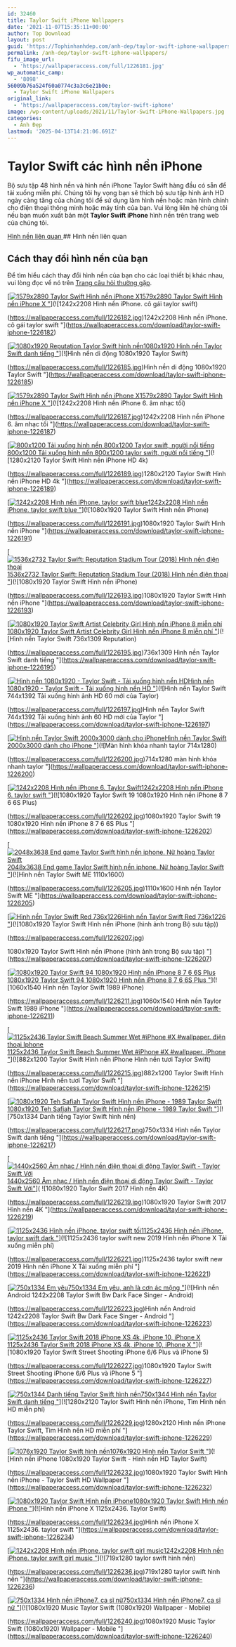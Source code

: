 ```yaml
---
id: 32460
title: Taylor Swift iPhone Wallpapers
date: '2021-11-07T15:35:11+00:00'
author: Top Download
layout: post
guid: 'https://Tophinhanhdep.com/anh-dep/taylor-swift-iphone-wallpapers/'
permalink: /anh-dep/taylor-swift-iphone-wallpapers/
fifu_image_url:
  - 'https://wallpaperaccess.com/full/1226181.jpg'
wp_automatic_camp:
  - '8098'
56009b76a524f60a0774c3a3c6e21b0e:
  - Taylor Swift iPhone Wallpapers
original_link:
  - 'https://wallpaperaccess.com/taylor-swift-iphone'
image: /wp-content/uploads/2021/11/Taylor-Swift-iPhone-Wallpapers.jpg
categories:
  - Ảnh Đẹp
lastmod: '2025-04-13T14:21:06.691Z'
---
```

# Taylor Swift các hình nền iPhone

Bộ sưu tập 48 hình nền và hình nền iPhone Taylor Swift hàng đầu có sẵn để tải xuống miễn phí. Chúng tôi hy vọng bạn sẽ thích bộ sưu tập hình ảnh HD ngày càng tăng của chúng tôi để sử dụng làm hình nền hoặc màn hình chính cho điện thoại thông minh hoặc máy tính của bạn. Vui lòng liên hệ chúng tôi nếu bạn muốn xuất bản một **Taylor Swift iPhone** hình nền trên trang web của chúng tôi.

[Hình nền liên quan ](#related) ## Hình nền liên quan

## Cách thay đổi hình nền của bạn

Để tìm hiểu cách thay đổi hình nền của bạn cho các loại thiết bị khác nhau, vui lòng đọc về nó trên [Trang câu hỏi thường gặp](https://tophinhanhdep.com/faq/).

  
[[![1579x2890 Taylor Swift Hình nền iPhone X](https://wallpaperaccess.com/full/1226181.jpg)1579x2890 Taylor Swift Hình nền iPhone X "](https://wallpaperaccess.com/download/taylor-swift-iphone-1226181)](![1242x2208 Hình nền iPhone.  cô gái taylor swift)

(https://wallpaperaccess.com/full/1226182.jpg)1242x2208 Hình nền iPhone. cô gái taylor swift "](https://wallpaperaccess.com/download/taylor-swift-iphone-1226182)

[[![1080x1920 Reputation Taylor Swift hình nền](https://wallpaperaccess.com/full/1226184.jpg)1080x1920 Hình nền Taylor Swift danh tiếng "](https://wallpaperaccess.com/download/taylor-swift-iphone-1226184)](![Hình nền di động 1080x1920 Taylor Swift)

(https://wallpaperaccess.com/full/1226185.jpg)Hình nền di động 1080x1920 Taylor Swift "](https://wallpaperaccess.com/download/taylor-swift-iphone-1226185)

[[![1579x2890 Taylor Swift Hình nền iPhone X](https://wallpaperaccess.com/full/1226186.jpg)1579x2890 Taylor Swift Hình nền iPhone X "](https://wallpaperaccess.com/download/taylor-swift-iphone-1226186)](![1242x2208 Hình nền iPhone 6.  âm nhạc tối)

(https://wallpaperaccess.com/full/1226187.jpg)1242x2208 Hình nền iPhone 6. âm nhạc tối "](https://wallpaperaccess.com/download/taylor-swift-iphone-1226187)

[[![800x1200 Tải xuống hình nền 800x1200 Taylor swift, người nổi tiếng](https://wallpaperaccess.com/full/1226188.jpg)800x1200 Tải xuống hình nền 800x1200 taylor swift, người nổi tiếng "](https://wallpaperaccess.com/download/taylor-swift-iphone-1226188)](![1280x2120 Taylor Swift Hình nền iPhone HD 4k)

(https://wallpaperaccess.com/full/1226189.jpg)1280x2120 Taylor Swift Hình nền iPhone HD 4k "](https://wallpaperaccess.com/download/taylor-swift-iphone-1226189)

[[![1242x2208 Hình nền iPhone.  taylor swift blue](https://wallpaperaccess.com/full/1226190.jpg)1242x2208 Hình nền iPhone. taylor swift blue "](https://wallpaperaccess.com/download/taylor-swift-iphone-1226190)](![1080x1920 Taylor Swift Hình nền iPhone)

(https://wallpaperaccess.com/full/1226191.jpg)1080x1920 Taylor Swift Hình nền iPhone "](https://wallpaperaccess.com/download/taylor-swift-iphone-1226191)

[[![1536x2732 Taylor Swift: Reputation Stadium Tour (2018) Hình nền điện thoại](https://wallpaperaccess.com/full/1226192.jpg)1536x2732 Taylor Swift: Reputation Stadium Tour (2018) Hình nền điện thoại "](https://wallpaperaccess.com/download/taylor-swift-iphone-1226192)](![1080x1920 Taylor Swift Hình nền iPhone)

(https://wallpaperaccess.com/full/1226193.jpg)1080x1920 Taylor Swift Hình nền iPhone "](https://wallpaperaccess.com/download/taylor-swift-iphone-1226193)

[[![1080x1920 Taylor Swift Artist Celebrity Girl Hình nền iPhone 8 miễn phí](https://wallpaperaccess.com/full/1226194.jpg)1080x1920 Taylor Swift Artist Celebrity Girl Hình nền iPhone 8 miễn phí "](https://wallpaperaccess.com/download/taylor-swift-iphone-1226194)](![Hình nền Taylor Swift 736x1309 Reputation)

(https://wallpaperaccess.com/full/1226195.jpg)736x1309 Hình nền Taylor Swift danh tiếng "](https://wallpaperaccess.com/download/taylor-swift-iphone-1226195)

[[![Hình nền 1080x1920 - Taylor Swift - Tải xuống hình nền HD](https://wallpaperaccess.com/full/1226196.jpg)Hình nền 1080x1920 - Taylor Swift - Tải xuống hình nền HD "](https://wallpaperaccess.com/download/taylor-swift-iphone-1226196)](![Hình nền Taylor Swift 744x1392 Tải xuống hình ảnh HD 60 mới của Taylor)

(https://wallpaperaccess.com/full/1226197.jpg)Hình nền Taylor Swift 744x1392 Tải xuống hình ảnh 60 HD mới của Taylor "](https://wallpaperaccess.com/download/taylor-swift-iphone-1226197)

[[![Hình nền Taylor Swift 2000x3000 dành cho iPhone](https://wallpaperaccess.com/full/1226199.jpg)Hình nền Taylor Swift 2000x3000 dành cho iPhone "](https://wallpaperaccess.com/download/taylor-swift-iphone-1226199)](![Màn hình khóa nhanh taylor 714x1280)

(https://wallpaperaccess.com/full/1226200.jpg)714x1280 màn hình khóa nhanh taylor "](https://wallpaperaccess.com/download/taylor-swift-iphone-1226200)

[[![1242x2208 Hình nền iPhone 6.  Taylor Swift](https://wallpaperaccess.com/full/1226201.jpg)1242x2208 Hình nền iPhone 6. taylor swift "](https://wallpaperaccess.com/download/taylor-swift-iphone-1226201)](![1080x1920 Taylor Swift 19 1080x1920 Hình nền iPhone 8 7 6 6S Plus)

(https://wallpaperaccess.com/full/1226202.jpg)1080x1920 Taylor Swift 19 1080x1920 Hình nền iPhone 8 7 6 6S Plus "](https://wallpaperaccess.com/download/taylor-swift-iphone-1226202)

[[![2048x3638 End game Taylor Swift hình nền iphone.  Nữ hoàng Taylor Swift](https://wallpaperaccess.com/full/1226204.jpg)2048x3638 End game Taylor Swift hình nền iphone. Nữ hoàng Taylor Swift "](https://wallpaperaccess.com/download/taylor-swift-iphone-1226204)](![Hình nền Taylor Swift ME 1110x1600)

(https://wallpaperaccess.com/full/1226205.jpg)1110x1600 Hình nền Taylor Swift ME "](https://wallpaperaccess.com/download/taylor-swift-iphone-1226205)

[[![Hình nền Taylor Swift Red 736x1226](https://wallpaperaccess.com/full/1226206.jpg)Hình nền Taylor Swift Red 736x1226 "](https://wallpaperaccess.com/download/taylor-swift-iphone-1226206)](![1080x1920 Taylor Swift Hình nền iPhone (hình ảnh trong Bộ sưu tập))

(https://wallpaperaccess.com/full/1226207.jpg)

1080x1920 Taylor Swift Hình nền iPhone (hình ảnh trong Bộ sưu tập) "](https://wallpaperaccess.com/download/taylor-swift-iphone-1226207)

[[![1080x1920 Taylor Swift 94 1080x1920 Hình nền iPhone 8 7 6 6S Plus](https://wallpaperaccess.com/full/1226208.jpg) 1080x1920 Taylor Swift 94 1080x1920 Hình nền iPhone 8 7 6 6S Plus "](https://wallpaperaccess.com/download/taylor-swift-iphone-1226208)](![1060x1540 Hình nền Taylor Swift 1989 iPhone)

(https://wallpaperaccess.com/full/1226211.jpg)1060x1540 Hình nền Taylor Swift 1989 iPhone "](https://wallpaperaccess.com/download/taylor-swift-iphone-1226211)

[[![1125x2436 Taylor Swift Beach Summer Wet #iPhone #X #wallpaper.  điện thoại Iphone](https://wallpaperaccess.com/full/1226212.jpg)1125x2436 Taylor Swift Beach Summer Wet #iPhone #X #wallpaper. iPhone "](https://wallpaperaccess.com/download/taylor-swift-iphone-1226212)](![882x1200 Taylor Swift Hình nền iPhone Hình nền tươi Taylor Swift)

(https://wallpaperaccess.com/full/1226215.jpg)882x1200 Taylor Swift Hình nền iPhone Hình nền tươi Taylor Swift "](https://wallpaperaccess.com/download/taylor-swift-iphone-1226215)

[[![1080x1920 Teh Safiah Taylor Swift Hình nền iPhone - 1989 Taylor Swift](https://wallpaperaccess.com/full/1226216.jpg)1080x1920 Teh Safiah Taylor Swift Hình nền iPhone - 1989 Taylor Swift "](https://wallpaperaccess.com/download/taylor-swift-iphone-1226216)](![750x1334 Danh tiếng Taylor Swift hình nền)

(https://wallpaperaccess.com/full/1226217.png)750x1334 Hình nền Taylor Swift danh tiếng "](https://wallpaperaccess.com/download/taylor-swift-iphone-1226217)

[[![1440x2560 Âm nhạc / Hình nền điện thoại di động Taylor Swift - Taylor Swift Với](https://wallpaperaccess.com/full/1226218.jpg)1440x2560 Âm nhạc / Hình nền điện thoại di động Taylor Swift - Taylor Swift Với ​​"](https://wallpaperaccess.com/download/taylor-swift-iphone-1226218)]( ![1080x1920 Taylor Swift 2017 Hình nền 4K)

(https://wallpaperaccess.com/full/1226219.jpg)1080x1920 Taylor Swift 2017 Hình nền 4K "](https://wallpaperaccess.com/download/taylor-swift-iphone-1226219)

[[![1125x2436 Hình nền iPhone.  taylor swift tối](https://wallpaperaccess.com/full/1226220.jpg)1125x2436 Hình nền iPhone. taylor swift dark "](https://wallpaperaccess.com/download/taylor-swift-iphone-1226220)](![1125x2436 taylor swift new 2019 Hình nền iPhone X Tải xuống miễn phí)

(https://wallpaperaccess.com/full/1226221.jpg)1125x2436 taylor swift new 2019 Hình nền iPhone X Tải xuống miễn phí "](https://wallpaperaccess.com/download/taylor-swift-iphone-1226221)

[[![750x1334 Em yêu](https://wallpaperaccess.com/full/1226222.jpg)750x1334 Em yêu, anh là cơn ác mộng "](https://wallpaperaccess.com/download/taylor-swift-iphone-1226222)](![Hình nền Android 1242x2208 Taylor Swift Bw Dark Face Singer - Android)

(https://wallpaperaccess.com/full/1226223.jpg)Hình nền Android 1242x2208 Taylor Swift Bw Dark Face Singer - Android "](https://wallpaperaccess.com/download/taylor-swift-iphone-1226223)

[[![1125x2436 Taylor Swift 2018 iPhone XS 4k, iPhone 10, iPhone X](https://wallpaperaccess.com/full/1226224.jpg)1125x2436 Taylor Swift 2018 iPhone XS 4k, iPhone 10, iPhone X "](https://wallpaperaccess.com/download/taylor-swift-iphone-1226224)](![1080x1920 Taylor Swift Street Shooting iPhone 6/6 Plus và iPhone 5)

(https://wallpaperaccess.com/full/1226227.jpg)1080x1920 Taylor Swift Street Shooting iPhone 6/6 Plus và iPhone 5 "](https://wallpaperaccess.com/download/taylor-swift-iphone-1226227)

[[![750x1344 Danh tiếng Taylor Swift hình nền](https://wallpaperaccess.com/full/1226228.png)750x1344 Hình nền Taylor Swift danh tiếng "](https://wallpaperaccess.com/download/taylor-swift-iphone-1226228)](![1280x2120 Taylor Swift Hình nền iPhone, Tìm Hình nền HD miễn phí)

(https://wallpaperaccess.com/full/1226229.jpg)1280x2120 Hình nền iPhone Taylor Swift, Tìm Hình nền HD miễn phí "](https://wallpaperaccess.com/download/taylor-swift-iphone-1226229)

[[![1076x1920 Taylor Swift hình nền](https://wallpaperaccess.com/full/1226231.jpg)1076x1920 Hình nền Taylor Swift "](https://wallpaperaccess.com/download/taylor-swift-iphone-1226231)](![Hình nền iPhone 1080x1920 Taylor Swift - Hình nền HD Taylor Swift)

(https://wallpaperaccess.com/full/1226232.jpg)1080x1920 Taylor Swift Hình nền iPhone - Taylor Swift HD Wallpaper "](https://wallpaperaccess.com/download/taylor-swift-iphone-1226232)

[[![1080x1920 Taylor Swift Hình nền iPhone](https://wallpaperaccess.com/full/1226233.jpg)1080x1920 Taylor Swift Hình nền iPhone "](https://wallpaperaccess.com/download/taylor-swift-iphone-1226233)](![Hình nền iPhone X 1125x2436.  Taylor Swift)

(https://wallpaperaccess.com/full/1226234.jpg)Hình nền iPhone X 1125x2436. taylor swift "](https://wallpaperaccess.com/download/taylor-swift-iphone-1226234)

[[![1242x2208 Hình nền iPhone.  taylor swift girl music](https://wallpaperaccess.com/full/1226235.jpg)1242x2208 Hình nền iPhone. taylor swift girl music "](https://wallpaperaccess.com/download/taylor-swift-iphone-1226235)](![719x1280 taylor swift hình nền)

(https://wallpaperaccess.com/full/1226236.jpg)719x1280 taylor swift hình nền "](https://wallpaperaccess.com/download/taylor-swift-iphone-1226236)

[[![750x1334 Hình nền iPhone7.  ca sĩ nữ](https://wallpaperaccess.com/full/1226239.jpg)750x1334 Hình nền iPhone7. ca sĩ nữ "](https://wallpaperaccess.com/download/taylor-swift-iphone-1226239)](![1080x1920 Music Taylor Swift (1080x1920) Wallpaper - Mobile)

(https://wallpaperaccess.com/full/1226240.jpg)1080x1920 Music Taylor Swift (1080x1920) Wallpaper - Mobile "](https://wallpaperaccess.com/download/taylor-swift-iphone-1226240)
